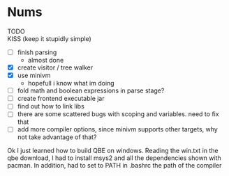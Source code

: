 # Nums

TODO <br>
KISS (keep it stupidly simple) 

- [ ] finish parsing
  - almost done
- [x] create visitor / tree walker
- [x] use minivm
  - hopefull i know what im doing
- [ ] fold math and boolean expressions in parse stage?
- [ ] create frontend executable jar
- [ ] find out how to link libs
- [ ] there are some scattered bugs with scoping and variables. need to fix that
- [ ] add more compiler options, since minivm supports other targets, why not take advantage of that?

Ok I just learned how to build QBE on windows. Reading the win.txt in the qbe download, I had to install msys2 and all the dependencies shown with pacman. In addition, had to set to PATH in .bashrc the path of the compiler
